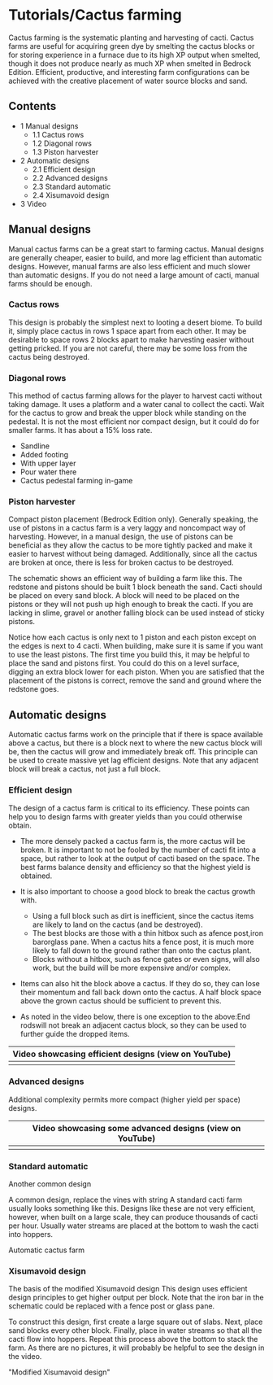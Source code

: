 # Tutorials/Cactus farming
Cactus farming is the systematic planting and harvesting of cacti. Cactus farms are useful for acquiring green dye by smelting the cactus blocks or for storing experience in a furnace due to its high XP output when smelted, though it does not produce nearly as much XP when smelted in Bedrock Edition. Efficient, productive, and interesting farm configurations can be achieved with the creative placement of water source blocks and sand.

## Contents
- 1 Manual designs
	- 1.1 Cactus rows
	- 1.2 Diagonal rows
	- 1.3 Piston harvester
- 2 Automatic designs
	- 2.1 Efficient design
	- 2.2 Advanced designs
	- 2.3 Standard automatic
	- 2.4 Xisumavoid design
- 3 Video

## Manual designs
Manual cactus farms can be a great start to farming cactus. Manual designs are generally cheaper, easier to build, and more lag efficient than automatic designs. However, manual farms are also less efficient and much slower than automatic designs. If you do not need a large amount of cacti, manual farms should be enough.

### Cactus rows
This design is probably the simplest next to looting a desert biome. To build it, simply place cactus in rows 1 space apart from each other. It may be desirable to space rows 2 blocks apart to make harvesting easier without getting pricked. If you are not careful, there may be some loss from the cactus being destroyed.

### Diagonal rows
This method of cactus farming allows for the player to harvest cacti without taking damage. It uses a platform and a water canal to collect the cacti. Wait for the cactus to grow and break the upper block while standing on the pedestal. It is not the most efficient nor compact design, but it could do for smaller farms. It has about a 15% loss rate.

- Sandline
- Added footing
- With upper layer
- Pour water there
- Cactus pedestal farming in-game

### Piston harvester












































































































Compact piston placement (Bedrock Edition only).
Generally speaking, the use of pistons in a cactus farm is a very laggy and noncompact way of harvesting. However, in a manual design, the use of pistons can be beneficial as they allow the cactus to be more tightly packed and make it easier to harvest without being damaged. Additionally, since all the cactus are broken at once, there is less for broken cactus to be destroyed.

The schematic shows an efficient way of building a farm like this. The redstone and pistons should be built 1 block beneath the sand. Cacti should be placed on every sand block. A block will need to be placed on the pistons or they will not push up high enough to break the cacti. If you are lacking in slime, gravel or another falling block can be used instead of sticky pistons.

Notice how each cactus is only next to 1 piston and each piston except on the edges is next to 4 cacti. When building, make sure it is same if you want to  use the least pistons. The first time you build this, it may be helpful to place the sand and pistons first. You could do this on a level surface, digging an extra block lower for each piston. When you are satisfied that the placement of the pistons is correct, remove the sand and ground where the redstone goes.

## Automatic designs
Automatic cactus farms work on the principle that if there is space available above a cactus, but there is a block next to where the new cactus block will be, then the cactus will grow and immediately break off. This principle can be used to create massive yet lag efficient designs.  Note that any adjacent block will break a cactus, not just a full block.

### Efficient design
The design of a cactus farm is critical to its efficiency. These points can help you to design farms with greater yields than you could otherwise obtain.

- The more densely packed a cactus farm is, the more cactus will be broken. It is important to not be fooled by the number of cacti fit into a space, but rather to look at the output of cacti based on the space. The best farms balance density and efficiency so that the highest yield is obtained.

- It is also important to choose a good block to break the cactus growth with.
	- Using a full block such as dirt is inefficient, since the cactus items are likely to land on the cactus (and be destroyed).
	- The best blocks are those with a thin hitbox such as afence post,iron barorglass pane.  When a cactus hits a fence post, it is much more likely to fall down to the ground rather than onto the cactus plant.
	- Blocks without a hitbox, such as fence gates or even signs, will also work, but the build will be more expensive and/or complex.

- Items can also hit the block above a cactus. If they do so, they can lose their momentum and fall back down onto the cactus. A half block space above the grown cactus should be sufficient to prevent this.
- As noted in the video below, there is one exception to the above:End rodswill not break an adjacent cactus block, so they can be used to further guide the dropped items.

| Video showcasing efficient designs (view on YouTube) |
|------------------------------------------------------|
|                                                      |

### Advanced designs
Additional complexity permits more compact (higher yield per space) designs.

| Video showcasing some advanced designs (view on YouTube) |
|----------------------------------------------------------|
|                                                          |



### Standard automatic
Another common design




























A common design, replace the vines with string
A standard cacti farm usually looks something like this. Designs like these are not very efficient, however, when built on a large scale, they can produce thousands of cacti per hour. Usually water streams are placed at the bottom to wash the cacti into hoppers.



Automatic cactus farm



### Xisumavoid design






































The basis of the modified Xisumavoid design
This design uses efficient design principles to get higher output per block. Note that the iron bar in the schematic could be replaced with a fence post or glass pane.

To construct this design, first create a large square out of slabs. Next, place sand blocks every other block. Finally, place in water streams so that all the cacti flow into hoppers. Repeat this process above the bottom to stack the farm. As there are no pictures, it will probably be helpful to see the design in the video.

"Modified Xisumavoid design"

